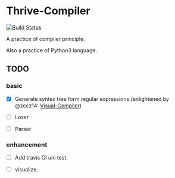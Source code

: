 # Thrive-Compiler

[![Build Status](https://travis-ci.org/Macsnow14/Thrive-Compiler.svg?branch=master)](https://travis-ci.org/Macsnow14/Thrive-Compiler)

A practice of compiler principle.

Also a practice of Python3 language.

## TODO

### basic

- [x] Generate syntex tree form regular expressions.(enlightened by @zccz14: [Visual-Compiler](https://github.com/zccz14/Visual-Compiler))

- [ ] Lexer

- [ ] Parser

### enhancement

- [ ] Add travis CI uni test.

- [ ] visualize.
